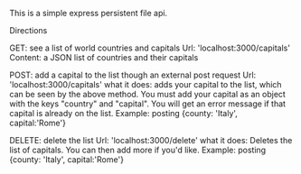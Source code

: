 This is a simple express persistent file api.

Directions



GET: see a list of world countries and capitals
    Url: 'localhost:3000/capitals'
    Content: a JSON list of countries and their capitals
    
POST: add a capital to the list though an external post request
    Url: 'localhost:3000/capitals'
    what it does: adds your capital to the list, which can be seen by the above method.  You must add your capital as an object with the keys "country" and "capital".  You will get an error message if that capital is already on the list.
Example: posting {county: 'Italy', capital:'Rome'}

DELETE: delete the list 
    Url: 'localhost:3000/delete'
    what it does: Deletes the list of capitals. You can then add more if you'd like.
Example: posting {county: 'Italy', capital:'Rome'}



